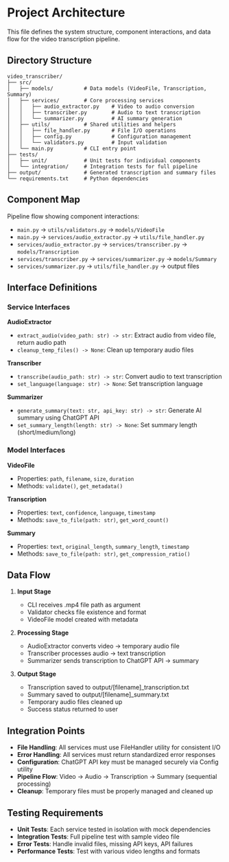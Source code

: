 # Project Architecture

This file defines the system structure, component interactions, and data flow for the video transcription pipeline.

## Directory Structure

```
video_transcriber/
├── src/
│   ├── models/          # Data models (VideoFile, Transcription, Summary)
│   ├── services/        # Core processing services
│   │   ├── audio_extractor.py    # Video to audio conversion
│   │   ├── transcriber.py        # Audio to text transcription
│   │   └── summarizer.py         # AI summary generation
│   ├── utils/           # Shared utilities and helpers
│   │   ├── file_handler.py       # File I/O operations
│   │   ├── config.py             # Configuration management
│   │   └── validators.py         # Input validation
│   └── main.py          # CLI entry point
├── tests/
│   ├── unit/            # Unit tests for individual components
│   └── integration/     # Integration tests for full pipeline
├── output/              # Generated transcription and summary files
└── requirements.txt     # Python dependencies
```

## Component Map

Pipeline flow showing component interactions:

- `main.py` → `utils/validators.py` → `models/VideoFile`
- `main.py` → `services/audio_extractor.py` → `utils/file_handler.py`
- `services/audio_extractor.py` → `services/transcriber.py` → `models/Transcription`
- `services/transcriber.py` → `services/summarizer.py` → `models/Summary`
- `services/summarizer.py` → `utils/file_handler.py` → output files

## Interface Definitions

### Service Interfaces

**AudioExtractor**
- `extract_audio(video_path: str) -> str`: Extract audio from video file, return audio path
- `cleanup_temp_files() -> None`: Clean up temporary audio files

**Transcriber**
- `transcribe(audio_path: str) -> str`: Convert audio to text transcription
- `set_language(language: str) -> None`: Set transcription language

**Summarizer**
- `generate_summary(text: str, api_key: str) -> str`: Generate AI summary using ChatGPT API
- `set_summary_length(length: str) -> None`: Set summary length (short/medium/long)

### Model Interfaces

**VideoFile**
- Properties: `path`, `filename`, `size`, `duration`
- Methods: `validate()`, `get_metadata()`

**Transcription**
- Properties: `text`, `confidence`, `language`, `timestamp`
- Methods: `save_to_file(path: str)`, `get_word_count()`

**Summary**
- Properties: `text`, `original_length`, `summary_length`, `timestamp`
- Methods: `save_to_file(path: str)`, `get_compression_ratio()`

## Data Flow

1. **Input Stage**
   - CLI receives .mp4 file path as argument
   - Validator checks file existence and format
   - VideoFile model created with metadata

2. **Processing Stage**
   - AudioExtractor converts video → temporary audio file
   - Transcriber processes audio → text transcription
   - Summarizer sends transcription to ChatGPT API → summary

3. **Output Stage**
   - Transcription saved to output/[filename]_transcription.txt
   - Summary saved to output/[filename]_summary.txt
   - Temporary audio files cleaned up
   - Success status returned to user

## Integration Points

- **File Handling**: All services must use FileHandler utility for consistent I/O
- **Error Handling**: All services must return standardized error responses
- **Configuration**: ChatGPT API key must be managed securely via Config utility
- **Pipeline Flow**: Video → Audio → Transcription → Summary (sequential processing)
- **Cleanup**: Temporary files must be properly managed and cleaned up

## Testing Requirements

- **Unit Tests**: Each service tested in isolation with mock dependencies
- **Integration Tests**: Full pipeline test with sample video file
- **Error Tests**: Handle invalid files, missing API keys, API failures
- **Performance Tests**: Test with various video lengths and formats